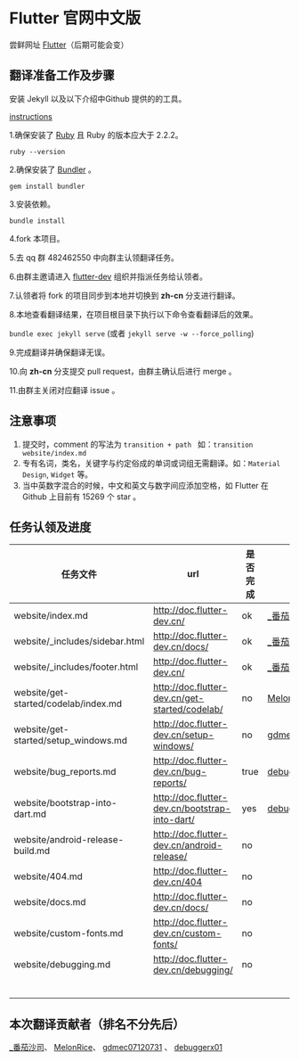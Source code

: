 # Flutter 官网中文版

尝鲜网址 [Flutter](http://doc.flutter-dev.cn)（后期可能会变）



## 翻译准备工作及步骤

安装 Jekyll 以及以下介绍中Github 提供的的工具。

[instructions](https://help.github.com/articles/using-jekyll-with-pages/)


1.确保安装了 [Ruby](https://www.ruby-lang.org/en/documentation/installation/) 且 Ruby 的版本应大于 2.2.2。

`ruby --version`

2.确保安装了 [Bundler](http://bundler.io/) 。

`gem install bundler`

3.安装依赖。

`bundle install`

4.fork 本项目。

5.去 qq 群 482462550 中向群主认领翻译任务。

6.由群主邀请进入 [flutter-dev](https://github.com/flutter-dev) 组织并指派任务给认领者。

7.认领者将 fork 的项目同步到本地并切换到 **zh-cn** 分支进行翻译。

8.本地查看翻译结果，在项目根目录下执行以下命令查看翻译后的效果。

`bundle exec jekyll serve` (或者 `jekyll serve -w --force_polling`)

9.完成翻译并确保翻译无误。

10.向 **zh-cn** 分支提交 pull request，由群主确认后进行 merge 。

11.由群主关闭对应翻译 issue 。

## 注意事项
1. 提交时，comment 的写法为 `transition + path ` 如：`transition website/index.md`
2. 专有名词，类名，关键字与约定俗成的单词或词组无需翻译。如：`Material Design`, `Widget` 等。
3. 当中英数字混合的时候，中文和英文与数字间应添加空格，如 Flutter 在 Github 上目前有 15269 个 star 。


## 任务认领及进度
| 任务文件 | url | 是否完成 | 译者 |
| ---------- | --- | ----------- | ----- |
| website/index.md |http://doc.flutter-dev.cn/  | ok | [_番茄沙司](https://github.com/ZhangQinglian) | 
| website/_includes/sidebar.html | http://doc.flutter-dev.cn/docs/ | ok | [_番茄沙司](https://github.com/ZhangQinglian) | 
| website/_includes/footer.html |http://doc.flutter-dev.cn/  |  ok | [\_番茄沙司](https://github.com/ZhangQinglian) | 
| website/get-started/codelab/index.md | http://doc.flutter-dev.cn/get-started/codelab/  | no | [MelonRice](https://github.com/MelonRice) | 
| website/get-started/setup_windows.md |  http://doc.flutter-dev.cn/setup-windows/  |  no  |  [gdmec07120731](https://github.com/gdmec07120731)  |
| website/bug_reports.md |http://doc.flutter-dev.cn/bug-reports/ | true | [debuggerx01](https://github.com/debuggerx01)|
| website/bootstrap-into-dart.md  |  http://doc.flutter-dev.cn/bootstrap-into-dart/ | yes | [debuggerx01](https://github.com/debuggerx01) |
| website/android-release-build.md|  http://doc.flutter-dev.cn/android-release/ | no   |     |   
| website/404.md  | http://doc.flutter-dev.cn/404 | no   |     |   
| website/docs.md | http://doc.flutter-dev.cn/docs/ |  no  |     |   
| website/custom-fonts.md  |  http://doc.flutter-dev.cn/custom-fonts/  |  no |     |   
| website/debugging.md  | http://doc.flutter-dev.cn/debugging/   |  no |     |   
|    |    |   |     |   
|    |    |   |     |   
|    |    |   |     |   
|    |    |   |     |   
|    |    |   |     |   
|    |    |   |     |   


## 本次翻译贡献者（排名不分先后）
[_番茄沙司](https://github.com/ZhangQinglian)、
[MelonRice](https://github.com/MelonRice)、
[gdmec07120731](https://github.com/gdmec07120731) 、
[debuggerx01](https://github.com/debuggerx01)